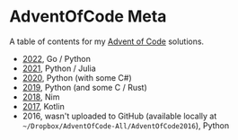 AdventOfCode Meta
=================

A table of contents for my [Advent of Code](https://adventofcode.com/)
solutions.

* [2022](https://github.com/jabbalaci/AdventOfCode2022), Go / Python
* [2021](https://github.com/jabbalaci/AdventOfCode2021), Python / Julia
* [2020](https://github.com/jabbalaci/AdventOfCode2020), Python (with some C#)
* [2019](https://github.com/jabbalaci/AdventOfCode2019), Python (and some C / Rust)
* [2018](https://github.com/jabbalaci/AdventOfCode2018), Nim
* [2017](https://github.com/jabbalaci/aoc2017), Kotlin
* 2016, wasn't uploaded to GitHub (available locally at `~/Dropbox/AdventOfCode-All/AdventOfCode2016`), Python
